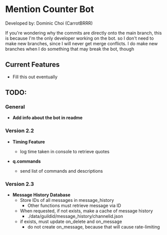 # Mention Counter Bot
Developed by: Dominic Choi (CarrotBRRR)

If you're wondering why the commits are directly onto the main branch, 
this is because I'm the only developer working on the bot.
so I don't need to make new branches, since I will never
get merge conflicts. I do make new branches when I do something that may break the bot, though

## Current Features
- Fill this out eventually

## TODO: 
### General
- **Add info about the bot in readme**

### Version 2.2
- **Timing Feature**
    - log time taken in console to retrieve quotes

- **q.commands**
    - send list of commands and descriptions

### Version 2.3
- **Message History Database**
    - Store IDs of all messages in message_history
        - Other functions must retrieve message via ID 
    - When requested, if not exists, make a cache of message history
        - ./data/guildid/message_history/channelid.json
    - if exists, must update on_delete and on_message
        - do not create on_message, because that will cause rate-limiting
